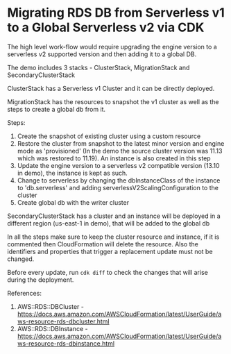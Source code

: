 # Migrating RDS DB from Serverless v1 to a Global Serverless v2 via CDK

The high level work-flow would require upgrading the engine version to a serverless v2 supported version and then adding it to a global DB. 

The demo includes 3 stacks - ClusterStack, MigrationStack and SecondaryClusterStack

ClusterStack has a Serverless v1 Cluster and it can be directly deployed. 

MigrationStack has the resources to snapshot the v1 cluster as well as the steps to create a global db from it. 

Steps:
1. Create the snapshot of existing cluster using a custom resource
2. Restore the cluster from snapshot to the latest minor version and engine mode as 'provisioned' (In the demo the source cluster version was 11.13 which was restored to 11.19). An instance is also created in this step
3. Update the engine version to a serverless v2 compatible version (13.10 in demo), the instance is kept as such. 
4. Change to serverless by changing the dbInstanceClass of the instance to 'db.serverless' and adding serverlessV2ScalingConfiguration to the cluster 
5. Create global db with the writer cluster 

SecondaryClusterStack has a cluster and an instance will be deployed in a different region (us-east-1 in demo), that will be added to the global db

In all the steps make sure to keep the cluster resource and instance, if it is commented then CloudFormation will delete the resource. Also the identifiers and properties that trigger a replacement update must not be changed. 

Before every update, run ```cdk diff``` to check the changes that will arise during the deployment. 

References:
1. AWS::RDS::DBCluster - https://docs.aws.amazon.com/AWSCloudFormation/latest/UserGuide/aws-resource-rds-dbcluster.html
2. AWS::RDS::DBInstance - https://docs.aws.amazon.com/AWSCloudFormation/latest/UserGuide/aws-resource-rds-dbinstance.html